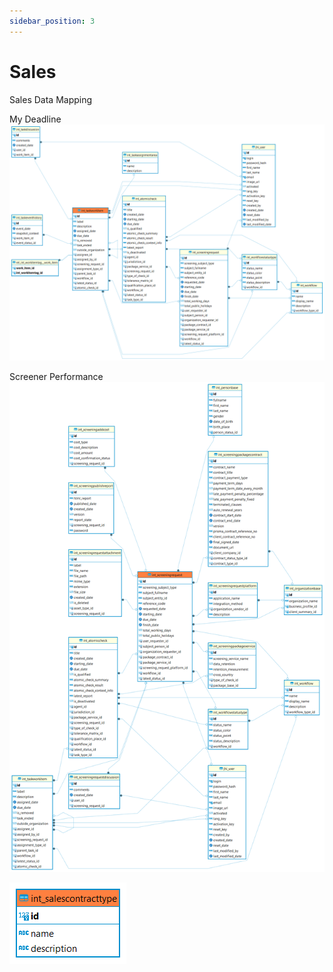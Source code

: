 ```yaml
---
sidebar_position: 3
---
```


# Sales

Sales Data Mapping

My Deadline
![alt text](<../../../../../../../../../static/img/prismaenterprise - int_taskworkitem.png>)

Screener Performance
![alt text](<../../../../../../../../../static/img/prismaenterprise - int_screeningrequest.png>)

![alt text](<../../../../../../../../../static/img/prismaenterprise - int_salescontracttype.png>)
